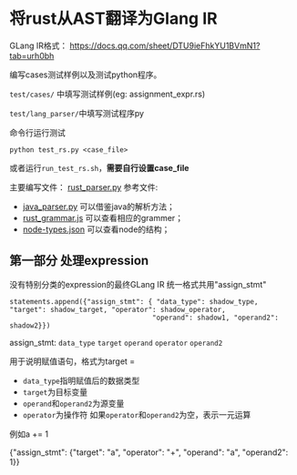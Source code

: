 # 将rust从AST翻译为Glang IR

GLang IR格式：
https://docs.qq.com/sheet/DTU9ieFhkYU1BVmN1?tab=urh0bh

编写cases测试样例以及测试python程序。

`test/cases/` 中填写测试样例(eg: assignment_expr.rs)

`test/lang_parser/`中填写测试程序py

命令行运行测试
```
python test_rs.py <case_file> 
```
或者运行`run_test_rs.sh`，**需要自行设置case_file**


主要编写文件：
[rust_parser.py](src/lian/lang/parser/rust_parser.py)
参考文件:
- [java_parser.py](src/lian/lang/parser/java_parser.py) 可以借鉴java的解析方法；
- [rust_grammar.js](rust_grammar.js) 可以查看相应的grammer；
- [node-types.json](node-types.json) 可以查看node的结构；

## 第一部分 处理expression

没有特别分类的expression的最终GLang IR 统一格式共用"assign_stmt"
```
statements.append({"assign_stmt": { "data_type": shadow_type, "target": shadow_target, "operator": shadow_operator,
                                   "operand": shadow1, "operand2": shadow2}})
```
assign_stmt: `data_type`  `target`  `operand` `operator` `operand2`

用于说明赋值语句，格式为target = <operand> <operator> <operand2>
- `data_type`指明赋值后的数据类型
- `target`为目标变量
- `operand`和`operand2`为源变量
- `operator`为操作符
如果`operator`和`operand2`为空，表示一元运算

例如a += 1

{"assign_stmt": {"target": "a", "operator": "+", "operand": "a", "operand2": 1}}
